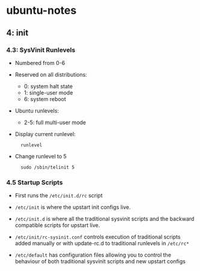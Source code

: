 # ubuntu-notes

## 4: init

### 4.3: SysVinit Runlevels


- Numbered from 0-6

- Reserved on all distributions:
  - 0: system halt state
  - 1: single-user mode
  - 6: system reboot

- Ubuntu runlevels:
  - 2-5: full multi-user mode

- Display current runlevel:

        runlevel
      
- Change runlevel to 5

        sudo /sbin/telinit 5

### 4.5 Startup Scripts

- First runs the `/etc/init.d/rc` script 

- `/etc/init` is where the upstart init configs live.

- `/etc/init.d` is where all the traditional sysvinit scripts and the backward compatible scripts for upstart live.

- `/etc/init/rc-sysinit.conf` controls execution of traditional scripts added manually or with update-rc.d to traditional runlevels in `/etc/rc*`

- `/etc/default` has configuration files allowing you to control the behaviour of both traditional sysvinit scripts and new upstart configs
